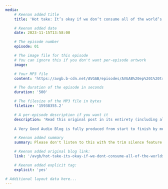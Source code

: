 ```yaml
---
media:
    # Keenan added title
    title: 'Hot take: It’s okay if we don’t consume all of the world’s information before we die'

    # Keenan added date
    date: 2023-11-15T13:58:00

    # The episode number
    episode: 01

    # The image file for this episode
    # You can ignore this if you don't want per-episode artwork
    image:

    # Your MP3 file 
    content: 'https://avgb.b-cdn.net/AVGAB/episodes/AVGAB%20ep%201%20trim%20silence.mp3'

    # The duration of the episode in seconds
    duration: '500'

    # The filesize of the MP3 file in bytes
    fileSize: '15938355.2'

    # A per-episode description if you want it
    description: 'Read this original post in its entirety (including all of the hilarious and excellent footnotes) at this link: <a href="https://gkeenan.co/avgb/hot-take-its-okay-if-we-dont-consume-all-of-the-worlds-information-before-we-die">https://gkeenan.co/avgb/hot-take-its-okay-if-we-dont-consume-all-of-the-worlds-information-before-we-die</a><br><br>
    
    A Very Good Audio Blog is fully produced from start to finish by me, Keenan.'

    # Keenan added summary
    summary: Please don't listen to this with the trim silence feature enabled.

    # Keenan added original blog link:
    link: '/avgb/hot-take-its-okay-if-we-dont-consume-all-of-the-worlds-information-before-we-die'

    # Keenan added explicit tag:
    explicit: 'yes'

# Additional layout data here...
---
```


